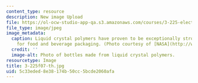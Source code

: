 ```yaml
---
content_type: resource
description: New image Upload
file: https://ol-ocw-studio-app-qa.s3.amazonaws.com/courses/3-225-electronic-and-mechanical-properties-of-materials-fall-2007/5c33eded8e38174b50cc5bcde2060afa_3-225f07-th.jpg
file_type: image/jpeg
image_metadata:
  caption: Liquid crystal polymers have proven to be exceptionally strong and ideal
    for food and beverage packaging. (Photo courtesy of [NASA](http://www.nasa.gov/).)
  credit: ''
  image-alt: Photo of bottles made from liquid crystal polymers.
resourcetype: Image
title: 3-225f07-th.jpg
uid: 5c33eded-8e38-174b-50cc-5bcde2060afa
---
```

